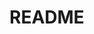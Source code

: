 # README
<!-- NO code -->

<!-- 例//本記入後 例全削除//
--------------------------------------------------
## 〇〇sテーブル
|Column   |Type      |Options    |
|---------|----------|-----------|
|nickname |string    |null: false|
|email    |string    |null: false, unique: true|
|user     |references|foreign_key: true, null: false|

### Association
- has_many :〇〇s(テーブル名)
- belongs_to :〇〇(テーブル名)
--------------------------------------------------
-->


<!--
## sテーブル
|Column |Type |Options |
|-------|-----|--------|
| | | |
| | | |

### Association
-  :
-->
